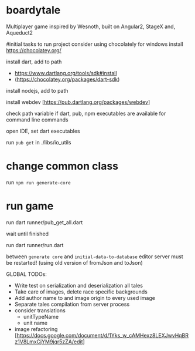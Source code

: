 # boardytale
Multiplayer game inspired by Wesnoth, built on Angular2, StageX and, Aqueduct2

#initial tasks to run project
consider using chocolately for windows install https://chocolatey.org/

install dart, add to path 
 - https://www.dartlang.org/tools/sdk#install
 - (https://chocolatey.org/packages/dart-sdk)

install nodejs, add to path

install webdev [https://pub.dartlang.org/packages/webdev]

check path variable if dart, pub, npm executables are available for command line commands

open IDE, set dart executables

run `pub get` in ./libs/io_utils

 

# change common class
run `npm run generate-core`

# run game


run
dart runner/pub_get_all.dart

wait until finished

run 
dart runner/run.dart

between `generate core` and `initial-data-to-database` editor server must be restarted! (using old version of fromJson and toJson)



GLOBAL TODOs:
 - Write test on serialization and deserialization all tales
 - Take care of images, delete race specific backgrounds
 - Add author name to and image origin to every used image
 - Separate tales compilation from server process
 - consider translations
    - unitTypeName
    - unit name
 - image refactoring [https://docs.google.com/document/d/1Yks_w_cAMHexz8LEXJwvHqBRz1V8LmxCjYM9jqr5zZA/edit]
